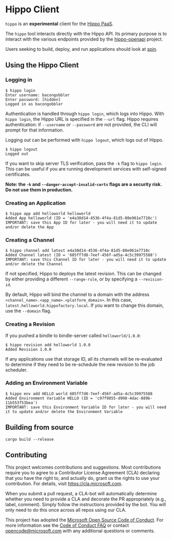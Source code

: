 # Hippo Client

`hippo` is an **experimental** client for the [Hippo
PaaS](https://github.com/deislabs/hippo).

The `hippo` tool interacts directly with the Hippo API. Its primary purpose is
to interact with the various endpoints provided by the
[hippo-openapi](https://github.com/fermyon/hippo-openapi) project.

Users seeking to build, deploy, and run applications should look at
[spin](https://github.com/fermyon/spin/).

## Using the Hippo Client

### Logging in

```console
$ hippo login
Enter username: bacongobbler
Enter password: [hidden]
Logged in as bacongobbler
```

Authentication is handled through `hippo login`, which logs into Hippo. With
`hippo login`, the Hippo URL is specified in the `--url` flag. Hippo requires
authentication: if `--username` or `--password` are not provided, the CLI will
prompt for that information.

Logging out can be performed with `hippo logout`, which logs out of Hippo.

```console
$ hippo logout
Logged out
```

If you want to skip server TLS verification, pass the `-k` flag to `hippo
login`. This can be useful if you are running development services with
self-signed certificates.

**Note: the `-k` and `--danger-accept-invalid-certs` flags are a security risk.
Do not use them in production.**

### Creating an Application

```console
$ hippo app add helloworld helloworld
Added App helloworld (ID = 'e4a30d14-4536-4f4a-81d5-80e961e7710c')
IMPORTANT: save this App ID for later - you will need it to update and/or delete the App
```

### Creating a Channel

```console
$ hippo channel add latest e4a30d14-4536-4f4a-81d5-80e961e7710c
Added Channel latest (ID = '685ff7d8-7eef-456f-ad5a-4c5c39975588')
IMPORTANT: save this Channel ID for later - you will need it to update and/or delete the Channel
```

If not specified, Hippo to deploys the latest revision. This can be changed by
either providing a different `--range-rule`, or by specifying a `--revision-id`.

By default, Hippo will bind the channel to a domain with the address
`<channel_name>.<app_name>.<platform_domain>`. In this case,
`latest.helloworld.hippofactory.local`. If you want to change this domain,
use the `--domain` flag.

### Creating a Revision

If you pushed a bindle to bindle-server called `helloworld/1.0.0`:

```console
$ hippo revision add helloworld 1.0.0
Added Revision 1.0.0
```

If any applications use that storage ID, all its channels will be re-evaluated
to determine if they need to be re-schedule the new revision to the job
scheduler.

### Adding an Environment Variable

```console
$ hippo env add HELLO world 685ff7d8-7eef-456f-ad5a-4c5c39975588
Added Environment Variable HELLO (ID = 'c97f9855-d998-4dac-889b-11b553f53bea')
IMPORTANT: save this Environment Variable ID for later - you will need it to update and/or delete the Environment Variable
```

## Building from source

```console
cargo build --release
```

## Contributing

This project welcomes contributions and suggestions.  Most contributions require
you to agree to a Contributor License Agreement (CLA) declaring that you have
the right to, and actually do, grant us the rights to use your contribution. For
details, visit <https://cla.microsoft.com>.

When you submit a pull request, a CLA-bot will automatically determine whether
you need to provide a CLA and decorate the PR appropriately (e.g., label,
comment). Simply follow the instructions provided by the bot. You will only need
to do this once across all repos using our CLA.

This project has adopted the [Microsoft Open Source Code of
Conduct](https://opensource.microsoft.com/codeofconduct/). For more information
see the [Code of Conduct
FAQ](https://opensource.microsoft.com/codeofconduct/faq/) or contact
[opencode@microsoft.com](mailto:opencode@microsoft.com) with any additional
questions or comments.
